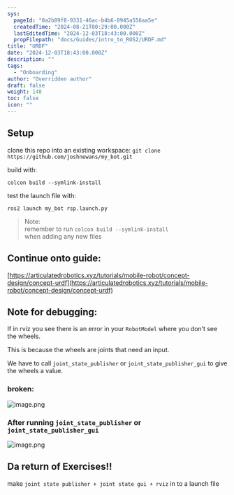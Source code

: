 ```yaml
---
sys:
  pageId: "0a2b09f8-9331-46ac-b4b6-0945a556aa5e"
  createdTime: "2024-08-21T00:29:00.000Z"
  lastEditedTime: "2024-12-03T18:43:00.000Z"
  propFilepath: "docs/Guides/intro_to_ROS2/URDF.md"
title: "URDF"
date: "2024-12-03T18:43:00.000Z"
description: ""
tags:
  - "Onboarding"
author: "Overridden author"
draft: false
weight: 148
toc: false
icon: ""
---
```


## Setup

clone this repo into an existing workspace:
`git clone https://github.com/joshnewans/my_bot.git`

build with:

`colcon build --symlink-install`

test the launch file with:

`ros2 launch my_bot rsp.launch.py`

> Note:  
> remember to run `colcon build --symlink-install`  
> when adding any new files

## Continue onto guide:

[https://articulatedrobotics.xyz/tutorials/mobile-robot/concept-design/concept-urdf](https://articulatedrobotics.xyz/tutorials/mobile-robot/concept-design/concept-urdf)

## Note for debugging:

If in rviz you see there is an error in your `RobotModel` where you don’t see the wheels.

This is because the wheels are joints that need an input. 

We have to call `joint_state_publisher` or `joint_state_publisher_gui` to give the wheels a value.

### broken:

![image.png](https://prod-files-secure.s3.us-west-2.amazonaws.com/d518164a-d88e-44d1-a4ee-3adb3bd8bce0/96a1d089-1f17-4dbf-8563-f2aef56a4d37/image.png?X-Amz-Algorithm=AWS4-HMAC-SHA256&X-Amz-Content-Sha256=UNSIGNED-PAYLOAD&X-Amz-Credential=ASIAZI2LB466RCRH7ZS6%2F20250415%2Fus-west-2%2Fs3%2Faws4_request&X-Amz-Date=20250415T121510Z&X-Amz-Expires=3600&X-Amz-Security-Token=IQoJb3JpZ2luX2VjEKT%2F%2F%2F%2F%2F%2F%2F%2F%2F%2FwEaCXVzLXdlc3QtMiJHMEUCIGykEo8LsVrphxntj%2FqtVCo52c%2BPpxY964EWOfTb5hK8AiEAvT0c4La6YacB0bmk%2Fm%2Fdk6AOvJCzzPSUF9TlumEJdF4q%2FwMILRAAGgw2Mzc0MjMxODM4MDUiDL6u82RawZX03bZP6yrcA4I%2FO%2F2eQpuLHdGuWPU9XioYMFZrQFFtt2ybwcXnErx%2FLKlxoyUdv419cbeEQlgtOx4K8A7O%2FfUbHG8jdw7mJrnlvS25Za6Q3nL5pX8CStAIK%2F6b3OakhKE5mpCK5PXocCCKsgJu6e4Hon3L%2BF56hLuhl8Rd5TqaK5lO%2B5CwgcN%2BLWy3FhXqI1iuQ8QTBB02pCJlGJ3fAUdrZ5EnyXlzFlBZNi9TFt1A%2BUKTyOQRSPgDshxfI9OAY1hE7wDCUVxMGlkTBfChGKtHxbKaSvWJqabFsFNhXMGsMcLijNM1ybATx%2F%2BqFHk3amNffNal2UrBzeqbx9NgN%2FEIWZrSgXjf1nglNcNtw1tiRuh57fZW%2BhenOjQ%2Bs%2Fz4ydY9S9KQgp7e%2BOKZ9GxeyM8Jnss%2FZNXaHufUJSvWEFl2X4mmJRsdaptCrBDIow8JVUIuSdpHuMnWqFBsromNRCKCSyXN4ddyxNP%2BGOT8Neblr75wNnmNhhk%2FJgFCrkYx1anIcXma0KdaiX3sC7rN%2Fr4DPcGciSXXfuPdD34BPyGfxAC3eJoEci06%2BtlXuAX0w10SMT9ijRqQHfqSe7phZOiYs6ZuMXHGgLTNBUsHfbMDIddBMfvZKu1KlJPWa5EiTclI4FitMO2M%2Bb8GOqUBh44fQ4i9SU%2BG%2FGkSKH7C3Yt1YCp4IU7x%2B1e3oUI4K4Nr0QokbLesu0RdFTLPtwg89DeoMjV%2BspLpIMIh%2BDCBmt8BUILn2Zm1%2B5CUn4DKEg%2B%2B5yhyme6ZFYREQrTikiF5r1gIG4VwQ0urfV9YOZq%2FzFSeTz5TJzE8rwiIXN%2BnpCgDjrt7cX%2Fyt5rVQtLbcpKxL9dyNA4FYHT4B%2F%2Bq4Paw4b3DXfYK&X-Amz-Signature=0a0affe0d0f14d8d5ac4d7abdae1c0bfa5a6d757db5f79fd5b83a39dede6e790&X-Amz-SignedHeaders=host&x-id=GetObject)

### After running `joint_state_publisher` or `joint_state_publisher_gui`

![image.png](https://prod-files-secure.s3.us-west-2.amazonaws.com/d518164a-d88e-44d1-a4ee-3adb3bd8bce0/130c99c7-1b0b-4031-9953-844fc3950ff4/image.png?X-Amz-Algorithm=AWS4-HMAC-SHA256&X-Amz-Content-Sha256=UNSIGNED-PAYLOAD&X-Amz-Credential=ASIAZI2LB466RCRH7ZS6%2F20250415%2Fus-west-2%2Fs3%2Faws4_request&X-Amz-Date=20250415T121510Z&X-Amz-Expires=3600&X-Amz-Security-Token=IQoJb3JpZ2luX2VjEKT%2F%2F%2F%2F%2F%2F%2F%2F%2F%2FwEaCXVzLXdlc3QtMiJHMEUCIGykEo8LsVrphxntj%2FqtVCo52c%2BPpxY964EWOfTb5hK8AiEAvT0c4La6YacB0bmk%2Fm%2Fdk6AOvJCzzPSUF9TlumEJdF4q%2FwMILRAAGgw2Mzc0MjMxODM4MDUiDL6u82RawZX03bZP6yrcA4I%2FO%2F2eQpuLHdGuWPU9XioYMFZrQFFtt2ybwcXnErx%2FLKlxoyUdv419cbeEQlgtOx4K8A7O%2FfUbHG8jdw7mJrnlvS25Za6Q3nL5pX8CStAIK%2F6b3OakhKE5mpCK5PXocCCKsgJu6e4Hon3L%2BF56hLuhl8Rd5TqaK5lO%2B5CwgcN%2BLWy3FhXqI1iuQ8QTBB02pCJlGJ3fAUdrZ5EnyXlzFlBZNi9TFt1A%2BUKTyOQRSPgDshxfI9OAY1hE7wDCUVxMGlkTBfChGKtHxbKaSvWJqabFsFNhXMGsMcLijNM1ybATx%2F%2BqFHk3amNffNal2UrBzeqbx9NgN%2FEIWZrSgXjf1nglNcNtw1tiRuh57fZW%2BhenOjQ%2Bs%2Fz4ydY9S9KQgp7e%2BOKZ9GxeyM8Jnss%2FZNXaHufUJSvWEFl2X4mmJRsdaptCrBDIow8JVUIuSdpHuMnWqFBsromNRCKCSyXN4ddyxNP%2BGOT8Neblr75wNnmNhhk%2FJgFCrkYx1anIcXma0KdaiX3sC7rN%2Fr4DPcGciSXXfuPdD34BPyGfxAC3eJoEci06%2BtlXuAX0w10SMT9ijRqQHfqSe7phZOiYs6ZuMXHGgLTNBUsHfbMDIddBMfvZKu1KlJPWa5EiTclI4FitMO2M%2Bb8GOqUBh44fQ4i9SU%2BG%2FGkSKH7C3Yt1YCp4IU7x%2B1e3oUI4K4Nr0QokbLesu0RdFTLPtwg89DeoMjV%2BspLpIMIh%2BDCBmt8BUILn2Zm1%2B5CUn4DKEg%2B%2B5yhyme6ZFYREQrTikiF5r1gIG4VwQ0urfV9YOZq%2FzFSeTz5TJzE8rwiIXN%2BnpCgDjrt7cX%2Fyt5rVQtLbcpKxL9dyNA4FYHT4B%2F%2Bq4Paw4b3DXfYK&X-Amz-Signature=487bc9c0405d19c0a9cbb77fbd8e5e94edf87b076d4f510ac4ba5814877aeaea&X-Amz-SignedHeaders=host&x-id=GetObject)

## Da return of Exercises!!

make `joint state publisher + joint state gui + rviz` in to a launch file
